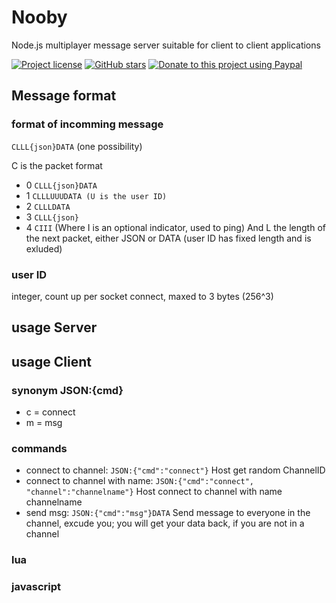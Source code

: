 # Nooby
Node.js multiplayer message server suitable for client to client applications

[![Project license](https://img.shields.io/github/license/Luke100000/Nooby?style=flat-square)](https://github.com/Luke100000/Nooby/blob/master/LICENSE)
[![GitHub stars](https://img.shields.io/github/stars/Luke100000/Nooby?style=flat-square&logo=github)](https://github.com/Luke100000/Nooby/stargazers)
[![Donate to this project using Paypal](https://img.shields.io/badge/paypal-donate-blue.svg?style=flat-square&logo=paypal)](https://paypal.me/pools/c/8pAvKwQbHm)

## Message format
### format of incomming message
`CLLL{json}DATA` (one possibility)

C is the packet format
- 0    `CLLL{json}DATA`
- 1    `CLLLUUUDATA (U is the user ID)`
- 2    `CLLLDATA`
- 3    `CLLL{json}`
- 4    `CIII` (Where I is an optional indicator, used to ping)
And L the length of the next packet, either JSON or DATA (user ID has fixed length and is exluded)
    

### user ID
integer, count up per socket connect, maxed to 3 bytes (256^3)

## usage Server

## usage Client
### synonym JSON:{cmd}
- c = connect
- m = msg

### commands
- connect to channel: `JSON:{"cmd":"connect"}` Host get random ChannelID
- connect to channel with name: `JSON:{"cmd":"connect", "channel":"channelname"}` Host connect to channel with name channelname
- send msg: `JSON:{"cmd":"msg"}DATA` Send message to everyone in the channel, excude you; you will get your data back, if you are not in a channel

### lua

### javascript